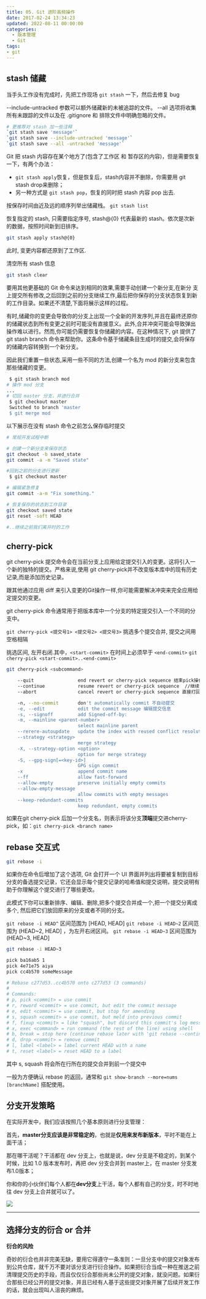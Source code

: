 ```yaml
---
title: 05. Git 进阶高频操作
date: 2017-02-24 13:34:23
updated: 2022-08-11 00:00:00
categories:
  - 版本管理
  - Git
tags:
- git
---
```


## stash 储藏

当手头工作没有完成时，先把工作现场 `git stash` 一下，然后去修复 bug

--include-untracked 参数可以额外储藏新的未被追踪的文件。
--all 选项将收集所有未跟踪的文件以及在 .gitignore 和 排除文件中明确忽略的文件。

```sh
# 更推荐对 stash 加一些注释
`git stash save 'message'`
`git stash save --include-untracked 'message'`
`git stash save --all -untracked 'message'`
```

Git 把 stash 内容存在某个地方了(包含了工作区 和 暂存区的内容)，但是需要恢复一下，有两个办法：

* `git stash apply`恢复，但是恢复后，stash内容并不删除，你需要用 git stash drop来删除；
* 另一种方式是 `git stash pop`，恢复的同时把 stash 内容 pop 出去.

按保存时间由近及远的顺序列举出储藏栈。
`git stash list`

恢复指定的 stash, 只需要指定序号, stash@{0} 代表最新的 stash。依次是次新的数据，按照时间新到旧排序。

```sh
git stash apply stash@{0}
```

此时, 变更内容都还原到了工作区.

清空所有 stash 信息

```sh
git stash clear
```

<!-- more -->

要用其他更基础的 Git 命令来达到相同的效果,需要手动创建一个新分支,在新分
支上提交所有修改,之后回到之前的分支继续工作,最后把你保存的分支状态恢复到新的工作目录。如果还不清楚,下面将展示这样的过程。

有时,储藏你的变更会导致你的分支上出现一个全新的开发序列,并且在最终还原你的储藏状态到所有变更之前时可能没有直接意义。此外,合并冲突可能会导致弹出操作难以进行。然而,你可能仍需要恢复你储藏的内容。在这种情况下, git 提供了 git stash branch 命令来帮助你。这条命令基于储藏条目生成时的提交,会将保存的储藏内容转换到一个新分支。

因此我们重置一些状态,采用一些不同的方法,创建一个名为 mod 的新分支来包含那些储藏的变更。

```sh
 $ git stash branch mod
# 操作 mod 分支
...
# 切回 master 分支，并进行合并
 $ git checkout master
 Switched to branch 'master
 $ git merge mod
```

以下展示在没有 stash 命令之前怎么保存临时提交

```sh
# 常规开发试程中断

# 创建一个新分支来保存状态
git checkout -b saved_state
git commit -a -m "Saved state"

#回到之前的分支进行更新
 $ git checkout master

# 编辑紧急修复
git commit -a-m "Fix something."

# 恢复保存的状态到工作目录
git checkout saved state
git reset -soft HEAD

#..继续之前我们离开时的工作
```

## cherry-pick

git cherry-pick 提交命令会在当前分支上应用给定提交引入的变更。这将引入一个新的独特的提交。严格来说,使用 git cherry-pick并不改变版本库中的现有历史记录,而是添加历史记录。

跟其他通过应用 diff 来引入变更的Git操作一样,你可能需要解决冲突来完全应用给定提交的变更。

git cherry-pick 命令通常用于把版本库中一个分支的特定提交引入一个不同的分支中。

`git cherry-pick <提交号1> <提交号2> <提交号3>`
挑选多个提交合并, 提交之间用空格相隔

挑选区间, 左开右闭.其中，`<start-commit>` 在时间上必须早于 `<end-commit>`
`git cherry-pick <start-commit>..<end-commit>`

```sh
git cherry-pick <subcommand>

    --quit                end revert or cherry-pick sequence 结束pick操作，但是不会影响冲突之前多个提交中已经成功的
    --continue            resume revert or cherry-pick sequence  //继续下个操作
    --abort               cancel revert or cherry-pick sequence 直接打回原形

    -n, --no-commit       don't automatically commit 不自动提交
    -e, --edit            edit the commit message 编辑提交信息
    -s, --signoff         add Signed-off-by:
    -m, --mainline <parent-number>
                          select mainline parent
    --rerere-autoupdate   update the index with reused conflict resolution if possible
    --strategy <strategy>
                          merge strategy
    -X, --strategy-option <option>
                          option for merge strategy
    -S, --gpg-sign[=<key-id>]
                          GPG sign commit
    -x                    append commit name
    --ff                  allow fast-forward
    --allow-empty         preserve initially empty commits
    --allow-empty-message
                          allow commits with empty messages
    --keep-redundant-commits
                          keep redundant, empty commits
```

如果在git cherry-pick 后加一个分支名，则表示将该分支**顶端**提交进cherry-pick，如：`git cherry-pick <branch name>`

## rebase 交互式

```sh
git rebase -i
```

如果你在命令后增加了这个选项, Git 会打开一个 UI 界面并列出将要被复制到目标分支的备选提交记录，它还会显示每个提交记录的哈希值和提交说明，提交说明有助于你理解这个提交进行了哪些更改。

此模式下你可以重新排序、编辑、删除,把多个提交合并成一个,把一个提交分离成多个, 然后把它们放回原来的分支或者不同的分支。

`git rebase -i HEAD^` 区间范围为 [HEAD, HEAD]
`git rebase -i HEAD~2` 区间范围为 (HEAD~2, HEAD] ，为左开右闭区间。
`git rebase -i HEAD~3` 区间范围为 (HEAD~3, HEAD]

```sh
git rebase -i HEAD~3

pick ba16ab5 1
pick 4e71e75 aiya
pick cc4b570 someMessage

# Rebase c277d53..cc4b570 onto c277d53 (3 commands)
#
# Commands:
# p, pick <commit> = use commit
# r, reword <commit> = use commit, but edit the commit message
# e, edit <commit> = use commit, but stop for amending
# s, squash <commit> = use commit, but meld into previous commit
# f, fixup <commit> = like "squash", but discard this commit's log message
# x, exec <command> = run command (the rest of the line) using shell
# b, break = stop here (continue rebase later with 'git rebase --continue')
# d, drop <commit> = remove commit
# l, label <label> = label current HEAD with a name
# t, reset <label> = reset HEAD to a label
```

其中 s, squash 将会所在行所在的提交合并到前一个提交中

一般为方便确认 rebase 的返回，通常和 `git show-branch --more=nums [branchName]` 搭配使用。

## 分支开发策略

在实际开发中，我们应该按照几个基本原则进行分支管理：

首先，**master分支应该是非常稳定的**，也就是**仅用来发布新版本**，平时不能在上面干活；

那在哪干活呢？干活都在 dev 分支上，也就是说，dev 分支是不稳定的，到某个时候，比如 1.0 版本发布时，再把 dev 分支合并到 master上，在 master 分支发布1.0版本；

你和你的小伙伴们每个人都在**dev分支**上干活，每个人都有自己的分支，时不时地往 dev 分支上合并就可以了。

![](https://upload-images.jianshu.io/upload_images/1662509-be29f85352582bd6.png?imageMogr2/auto-orient/strip%7CimageView2/2/w/1240)

* * *

## 选择分支的衍合 or 合并

**衍合的风险**

奇妙的衍合也并非完美无缺，要用它得遵守一条准则：一旦分支中的提交对象发布到公共仓库，就千万不要对该分支进行衍合操作。如果把衍合当成一种在推送之前清理提交历史的手段，而且仅仅衍合那些尚未公开的提交对象，就没问题。如果衍合那些已经公开的提交对象，并且已经有人基于这些提交对象开展了后续开发工作的话，就会出现叫人沮丧的麻烦。
